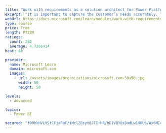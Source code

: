 ```yaml
---
title: "Work with requirements as a solution architect for Power Platform and Dynamics 365"
excerpt: "It is important to capture the customer’s needs accurately. This module explains how to capture requirements and identify functional and non-functional items."
webUrl: https://docs.microsoft.com/learn/modules/work-with-requirements/
type: course
price: Free
length: PT23M
ratings:
  count: 262
  average: 4.7366414
heat: 60

provider:
  name: Microsoft Learn
  domain: microsoft.com
  images:
    - url: /assets/images/organizations/microsoft.com-50x50.jpg
      width: 50
      height: 50

levels:
  - Advanced

topics:
  - Power BI

secured: "f09hkHVLVStCFjaRaF/iMclZ8syt8JTI+HR/hD1VQY8sBadLw1H6U6/Wx6NI4llHIr2tIf7hgJ5YNNqBVACZmmeRcQ00N7meZNyaupGIQjq96wtQwBCv9MqEYNlfIRzvwMSx8U9W0fO/H+C4il9/BZJ/8uoJwsW96HZEZXsi1WGLxVmUkDl1dLyF8l7EOy6Jo+zGf3jQ3hoD6IT/T9nSnrhjEhnqtDJEeGldO2YY5FoqOTlh+SPwt8uyIoDETvOR/BlOf0BohwUCKdszHrfmYoXtZZhOPKd8KcjygbfQRI1uSUOdXcFp+zdE05TayrVKvmAWhdMdPnuLRcx5eEApQIp2eYtAguo6k9STICR7eSMi14LxzV7YuEik+xPSC5hFPppyb24fmR57pZR2q2dzcQ==;ZSBoD+CZBFC5R+5LrxEHUA=="
---
```


